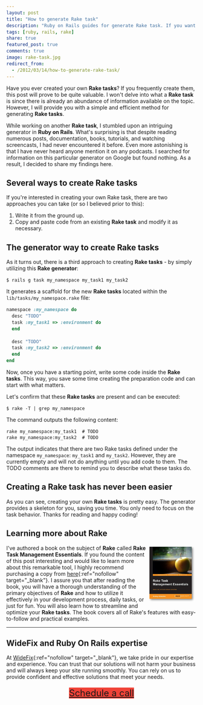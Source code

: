 ```yaml
---
layout: post
title: "How to generate Rake task"
description: "Ruby on Rails guides for generate Rake task. If you want to write new Rake task you can use rails generate task generator. It is Ruby On Rails generator which generates scaffold for the Rake task"
tags: [ruby, rails, rake]
share: true
featured_post: true
comments: true
image: rake-task.jpg
redirect_from:
  - /2012/03/14/how-to-generate-rake-task/
---
```



Have you ever created your own __Rake tasks__? If you frequently create them, this post will prove to be quite valuable. I won't delve into what a __Rake task__ is since there is already an abundance of information available on the topic. However, I will provide you with a simple and efficient method for generating __Rake tasks__.

While working on another __Rake task__, I stumbled upon an intriguing generator in __Ruby on Rails__. What's surprising is that despite reading numerous posts, documentation, books, tutorials, and watching screencasts, I had never encountered it before. Even more astonishing is that I have never heard anyone mention it on any podcasts. I searched for information on this particular generator on Google but found nothing. As a result, I decided to share my findings here.

## Several ways to create Rake tasks

If you're interested in creating your own Rake task, there are two approaches you can take (or so I believed prior to this):

1. Write it from the ground up.
2. Copy and paste code from an existing __Rake task__ and modify it as necessary.


## The generator way to create Rake tasks

As it turns out, there is a third approach to creating __Rake tasks__ - by simply utilizing this __Rake generator__:

```shell
$ rails g task my_namespace my_task1 my_task2
```

It generates a scaffold for the new __Rake tasks__ located within the `lib/tasks/my_namespace.rake` file:

```ruby
namespace :my_namespace do
  desc "TODO"
  task :my_task1 => :environment do
  end

  desc "TODO"
  task :my_task2 => :environment do
  end
end
```

Now, once you have a starting point, write some code inside the __Rake tasks__. This way, you save some time creating the preparation code and can start with what matters.

Let's confirm that these __Rake tasks__ are present and can be executed:

```shell
$ rake -T | grep my_namespace
```

The command outputs the following content:

```shell
rake my_namespace:my_task1  # TODO
rake my_namespace:my_task2  # TODO
```

The output indicates that there are two Rake tasks defined under the namespace `my_namespace`: `my_task1` and `my_task2`. However, they are currently empty and will not do anything until you add code to them. The TODO comments are there to remind you to describe what these tasks do.

## Creating a Rake task has never been easier

As you can see, creating your own __Rake tasks__ is pretty easy. The generator provides a skeleton for you, saving you time. You only need to focus on the task behavior. Thanks for reading and happy coding!

## Learning more about Rake

<a onclick="_gaq.push(['_trackEvent', 'Reference', 'Packt', '#rake-task-management-essentials']);" href="https://www.packtpub.com/product/rake-task-management-essentials/9781783280773?_ga=2.19088061.400786981.1668522155-1689462152.1668522155" target="_blank" ref="nofollow">
  <img src="/images/rake_book.jpg" alt="Rake Task Management Essentials" align="right" vspace="5" hspace="5" width="120"/>
</a>

I've authored a book on the subject of **Rake** called **Rake Task Management Essentials**. If you found the content of this post interesting and would like to learn more about this remarkable tool, I highly recommend purchasing a copy from [here](https://www.packtpub.com/product/rake-task-management-essentials/9781783280773?_ga=2.19088061.400786981.1668522155-1689462152.1668522155){:ref="nofollow" target="_blank"}. I assure you that after reading the book, you will have a thorough understanding of the primary objectives of **Rake** and how to utilize it effectively in your development process, daily tasks, or just for fun. You will also learn how to streamline and optimize your __Rake tasks__. The book covers all of Rake's features with easy-to-follow and practical examples.

---

## WideFix and Ruby On Rails expertise

At [WideFix](https://widefix.com){:ref="nofollow" target="_blank"}, we take pride in our expertise and experience. You can trust that our solutions will not harm your business and will always keep your site running smoothly. You can rely on us to provide confident and effective solutions that meet your needs.

<div style="display: flex;align-items:center;justify-content: center;margin-top: 20px;">
  <a class="btn" style="background-color: #f04338; cursor: pointer;font-size: 24px;" target="_blank" rel="nofollow" href="https://calendly.com/andrei-kaleshka/30min">Schedule a call</a>
</div>
